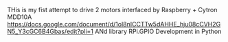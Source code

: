 THis is my fist attempt to drive 2 motors interfaced by Raspberry + Cytron MDD10A 
https://docs.google.com/document/d/1ol8nICCTTw5dAHHE_hju08cCVH2GN5_Y3cGC6B4Gbas/edit?pli=1
ANd library RPi.GPIO
Development in Python
